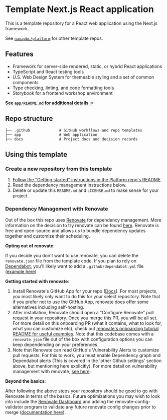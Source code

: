 # Template Next.js React application

This is a template repository for a React web application using the Next.js framework.

See [`navapbc/platform`](https://github.com/navapbc/platform) for other template repos.

## Features

- Framework for server-side rendered, static, or hybrid React applications
- TypeScript and React testing tools
- U.S. Web Design System for themeable styling and a set of common components
- Type checking, linting, and code formatting tools
- Storybook for a frontend workshop environment

[**See `app/README.md` for additional details** ↗️](./app/)

## Repo structure

```
├── .github             # GitHub workflows and repo templates
├── app                 # Web application
├── docs                # Project docs and decision records
```

## Using this template

### Create a new repository from this template

1. [Follow the "Getting started" instructions in the Platform repo's README](https://github.com/navapbc/platform#getting-started).
1. Read the dependency management instructions below.
1. Delete or update this `README.md` and `LICENSE.md` to make sense for your project.

### Dependency Management with Renovate

Out of the box this repo uses [Renovate](https://docs.renovatebot.com/) for dependency management. More information on the decision to try renovate can be found [here](https://github.com/navapbc/template-application-nextjs/blob/main/docs/decisions/0002-use-renovate-for-dependency-updates.md). Renovate is free and open-source and allows us to bundle dependency updates together and customize their scheduling.

**Opting out of renovate**:

If you decide you don't want to use renovate, you can delete the `renovate.json` file from the template code. If you plan to rely on [Dependabot](https://docs.github.com/en/code-security/dependabot), you'll likely want to add a `.github/dependabot.yml` file ([example here](https://github.com/navapbc/template-application-nextjs/blob/7ddb06b23524536db2e24bd43ec3ff7ec19d52bf/.github/dependabot.yml))

**Getting started with renovate**:

1. Install Renovate's GitHub App for your repo ([Docs](https://docs.renovatebot.com/getting-started/installing-onboarding/#hosted-githubcom-app)). For most projects, you most likely only want to do this for your select repository. Note that if you prefer not to use the GitHub App, renovate does offer some alternatives including self-hosting.
2. After installation, Renovate should open a "Configure Renovate" pull request in your repository. Once you merge this PR, you will be all set. For more detail on this onboarding PR (what it contains, what to look for, what you can customize etc), check out [renovate's onboarding tutorial README for useful examples](https://github.com/renovatebot/tutorial). Note that this codebase comes with a `renovate.json` file out of the box with configuration options you can keep dependending on your preferences.
3. Note that Renovate can read GitHub's Vulnerability Alerts to customize pull requests. For this to work, you must enable Dependency graph and Dependabot alerts (This is covered in the 'other Github settings' section above, but mentioning here explicitly). For more detail on vulnerability management with renovate, [see here](https://github.com/renovatebot/renovate/blob/main/docs/usage/configuration-options.md#vulnerabilityalerts).

**Beyond the basics**:

After following the above steps your repository should be good to go with Renovate in terms of the basics. Future optimizations you may wish to look into include the [Renovate Dashboard](https://docs.renovatebot.com/key-concepts/dashboard/) and adding the renovate-config-validator program to validate any future renovate config changes prior to merge ([documentation here](https://docs.renovatebot.com/getting-started/installing-onboarding/#reconfigure-via-pr)).
